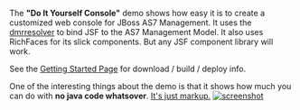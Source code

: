 The **"Do It Yourself Console"** demo shows how easy it is to create a customized web console for JBoss AS7 Management.  It uses the [dmrresolver](https://github.com/ssilvert/dmrresolver) to bind JSF to the AS7 Management Model.  It also uses RichFaces for its slick components.  But any JSF component library will work.

See the [Getting Started Page](https://github.com/ssilvert/diycdemo/wiki/Getting-Started) for download / build / deploy info.

One of the interesting things about the demo is that it shows how much you can do with **no java code whatsover**.   [It's just markup.](https://github.com/ssilvert/diycdemo/blob/master/src/main/webapp/index.xhtml)
[![screenshot](https://raw.github.com/ssilvert/diycdemo/master/docs/images/demoscreenshot.png)](https://raw.github.com/ssilvert/diycdemo/master/docs/images/demoscreenshot.png)